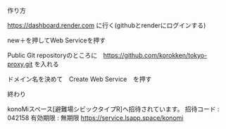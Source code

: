 作り方





https://dashboard.render.com
に行く(githubとrenderにログインする)






new＋を押してWeb Serviceを押す






Public Git repositoryのところに　https://github.com/korokken/tokyo-proxy.git
を入れる






ドメイン名を決めて　Create Web Service　を押す






終わり







konoMiスペース[避難場シビックタイプR]へ招待されています。
招待コード : 042158
有効期限 : 無期限
https://service.lsapp.space/konomi


